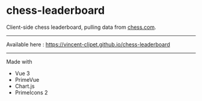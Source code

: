 # chess-leaderboard

Client-side chess leaderboard, pulling data from [chess.com](https://chess.com).

<hr>

Available here : https://vincent-clipet.github.io/chess-leaderboard

<hr>

Made with
- Vue 3
- PrimeVue
- Chart.js
- PrimeIcons 2
